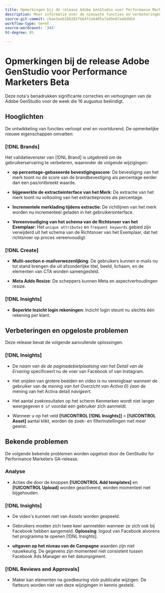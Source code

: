 ```yaml
---
title: Opmerkingen bij de release Adobe GenStudio voor Performance Marketers Beta
description: Meer informatie over de nieuwste functies en verbeteringen in de Adobe GenStudio voor Performance Marketers.
source-git-commit: cbae3aeb1b8282fb64f2a6405a7ad9e07a48dbbd
workflow-type: tm+mt
source-wordcount: '343'
ht-degree: 0%

---
```



# Opmerkingen bij de release Adobe GenStudio voor Performance Marketers Beta

Deze nota&#39;s benadrukken significante correcties en verhogingen van de Adobe GenStudio voor de week die 16 augustus beëindigt.

## Hooglichten

De ontwikkeling van functies verloopt snel en voortdurend. De opmerkelijke nieuwe eigenschappen omvatten:

### [!DNL Brands]

Het validatievenster van [!DNL Brand] is uitgebreid om de gebruikerservaring te verbeteren, waaronder de volgende wijzigingen:

* **op percentage-gebaseerde bevestigingsscore**: De bevestiging van het merk toont nu de score van de brandbevestiging als percentage eerder dan een pas/ontbreekt waarde.

* **bijgewerkte de extractieinterface van het Merk**: De extractie van het merk toont nu voltooiing van het extractieproces als percentage.

* **Incrementele merklading tijdens extractie**: De richtlijnen van het merk worden nu incrementeel geladen in het gebruikersinterface.

* **Vereenvoudiging van het schema van de Richtsnoer van het Exemplaar**: Het `unique attributes` en `frequent keywords` gebied zijn verwijderd uit het schema van de Richtsnoer van het Exemplaar, dat het richtsnoer op proces vereenvoudigt.

### [!DNL Create]

* **Multi-section e-mailverwezenlijking**: De gebruikers kunnen e-mails nu tot stand brengen die uit afzonderlijke titel, beeld, lichaam, en de elementen van CTA worden samengesteld.

* **Meta Adds Resize**: De scheppers kunnen Meta en aspectverhoudingen resize.

### [!DNL Insights]

* **Beperkte Inzicht login rekeningen**: Inzicht login steunt nu slechts één rekening per klant.

## Verbeteringen en opgeloste problemen

Deze release bevat de volgende aanvullende oplossingen.

### [!DNL Insights]

* De _naam van de de paginadebietplaatsing van het Detail van de Ervaring_ specificeert nu de voer van Facebook of van Instagram.

* Het snijden van grotere beelden en video is nu verenigbaar wanneer de gebruiker van de _mening van het Overzicht van Activa 0} {aan de_ mening van het Activa detail _navigeert._

* Het aantal zoekresultaten op het scherm Kenmerken wordt niet langer weergegeven `0 of` voordat een gebruiker zich aanmeldt. <!-- GS- 3665 -->

* Wanneer u op het veld **[!UICONTROL [!DNL Insights]]** > **[!UICONTROL Asset]** aantal klikt, worden de zoek- en filterinstellingen niet meer gewist. <!-- GS-3476 -->

## Bekende problemen

De volgende bekende problemen worden opgelost door de GenStudio for Performance Marketers GA-release.

### Analyse

* Acties die door de knoppen **[!UICONTROL Add templates]** en **[!UICONTROL Upload]** worden geactiveerd, worden momenteel niet bijgehouden. <!-- GS-3505 -->

### [!DNL Insights]

* De video&#39;s kunnen niet van _Assets_ worden gespeeld. <!-- GS-3846 -->

* Gebruikers moeten zich twee keer aanmelden wanneer ze zich ook bij Facebook hebben aangemeld. **Oplossing**: logout van Facebook alvorens het programma te openen [!DNL Insights].

* **uitgaven op het niveau van de Campagne** waarden zijn niet nauwkeurig. De gegevens zijn momenteel niet consistent tussen Facebook Ads Manager en het datumpigment. <!-- GS-3202 -->

### [!DNL Reviews and Approvals]

* Maker kan elementen na goedkeuring vóór publicatie wijzigen. De fiatteurs worden niet van deze wijzigingen in kennis gesteld.

